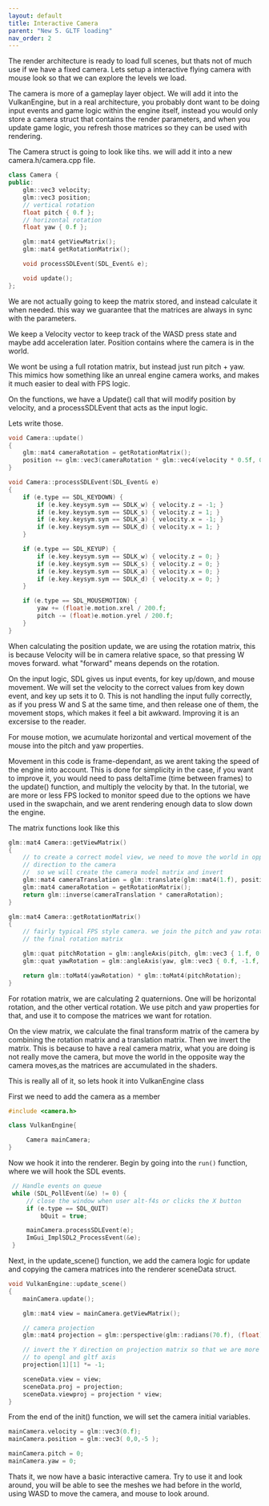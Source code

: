 ```yaml
---
layout: default
title: Interactive Camera
parent: "New 5. GLTF loading"
nav_order: 2
---
```


The render architecture is ready to load full scenes, but thats not of much use if we have a fixed camera. Lets setup a interactive flying camera with mouse look so that we can explore the levels we load.

The camera is more of a gameplay layer object. We will add it into the VulkanEngine, but in a real architecture, you probably dont want to be doing input events and game logic within the engine itself, instead you would only store a camera struct that contains the render parameters, and when you update game logic, you refresh those matrices so they can be used with rendering.

The Camera struct is going to look like tihs. we will add it into a new camera.h/camera.cpp file.

```cpp
class Camera {
public:
    glm::vec3 velocity;
    glm::vec3 position;
    // vertical rotation
    float pitch { 0.f };
    // horizontal rotation
    float yaw { 0.f };

    glm::mat4 getViewMatrix();
    glm::mat4 getRotationMatrix();

    void processSDLEvent(SDL_Event& e);

    void update();
};
```

We are not actually going to keep the matrix stored, and instead calculate it when needed. this way we guarantee that the matrices are always in sync with the parameters.

We keep a Velocity vector to keep track of the WASD press state and maybe add acceleration later. Position contains where the camera is in the world.

We wont be using a full rotation matrix, but instead just run  pitch + yaw. This mimics how something like an unreal engine camera works, and makes it much easier to deal with FPS logic.

On the functions, we have a Update() call that will modify position by velocity, and a processSDLEvent that acts as the input logic.

Lets write those.

```cpp
void Camera::update()
{
    glm::mat4 cameraRotation = getRotationMatrix();
    position += glm::vec3(cameraRotation * glm::vec4(velocity * 0.5f, 0.f));
}

void Camera::processSDLEvent(SDL_Event& e)
{
    if (e.type == SDL_KEYDOWN) {
        if (e.key.keysym.sym == SDLK_w) { velocity.z = -1; }
        if (e.key.keysym.sym == SDLK_s) { velocity.z = 1; }
        if (e.key.keysym.sym == SDLK_a) { velocity.x = -1; }
        if (e.key.keysym.sym == SDLK_d) { velocity.x = 1; }
    }

    if (e.type == SDL_KEYUP) {
        if (e.key.keysym.sym == SDLK_w) { velocity.z = 0; }
        if (e.key.keysym.sym == SDLK_s) { velocity.z = 0; }
        if (e.key.keysym.sym == SDLK_a) { velocity.x = 0; }
        if (e.key.keysym.sym == SDLK_d) { velocity.x = 0; }
    }

    if (e.type == SDL_MOUSEMOTION) {
        yaw += (float)e.motion.xrel / 200.f;
        pitch -= (float)e.motion.yrel / 200.f;
    }
}
```

When calculating the position update, we are using the rotation matrix, this is because Velocity will be in camera relative space, so that pressing W moves forward. what "forward" means depends on the rotation.

On the input logic, SDL gives us input events, for key up/down, and mouse movement. We will set the velocity to the correct values from key down event, and key up sets it to 0. This is not handling the input fully correctly, as if you press W and S at the same time, and then release one of them, the movement stops, which makes it feel a bit awkward. Improving it is an excersise to the reader.

For mouse motion, we acumulate horizontal and vertical movement of the mouse into the pitch and yaw properties. 

Movement in this code is frame-dependant, as we arent taking the speed of the engine into account. This is done for simplicity in the case, if you want to improve it, you would need to pass deltaTime (time between frames) to the update() function, and multiply the velocity by that. In the tutorial, we are more or less FPS locked to monitor speed due to the options we have used in the swapchain, and we arent rendering enough data to slow down the engine. 

The matrix functions look like this

```cpp
glm::mat4 Camera::getViewMatrix()
{
    // to create a correct model view, we need to move the world in opposite
    // direction to the camera
    //  so we will create the camera model matrix and invert
    glm::mat4 cameraTranslation = glm::translate(glm::mat4(1.f), position);
    glm::mat4 cameraRotation = getRotationMatrix();
    return glm::inverse(cameraTranslation * cameraRotation);
}

glm::mat4 Camera::getRotationMatrix()
{
    // fairly typical FPS style camera. we join the pitch and yaw rotations into
    // the final rotation matrix

    glm::quat pitchRotation = glm::angleAxis(pitch, glm::vec3 { 1.f, 0.f, 0.f });
    glm::quat yawRotation = glm::angleAxis(yaw, glm::vec3 { 0.f, -1.f, 0.f });

    return glm::toMat4(yawRotation) * glm::toMat4(pitchRotation);
}
```

For rotation matrix, we are calculating 2 quaternions. One will be horizontal rotation, and the other vertical rotation. We use pitch and yaw properties for that, and use it to compose the matrices we want for rotation.

On the view matrix, we calculate the final transform matrix of the camera by combining the rotation matrix and a translation matrix. Then we invert the matrix. This is because to have a real camera matrix, what you are doing is not really move the camera, but move the world in the opposite way the camera moves,as the matrices are accumulated in the shaders.

This is really all of it, so lets hook it into VulkanEngine class

First we need to add the camera as a member

```cpp
#include <camera.h>

class VulkanEngine{

     Camera mainCamera;
}
```

Now we hook it into the renderer. Begin by going into the `run()` function, where we will hook the SDL events.

```cpp
 // Handle events on queue
 while (SDL_PollEvent(&e) != 0) {
     // close the window when user alt-f4s or clicks the X button
     if (e.type == SDL_QUIT)
         bQuit = true;

     mainCamera.processSDLEvent(e);
     ImGui_ImplSDL2_ProcessEvent(&e);
 }
```

Next, in the update_scene() function, we add the camera logic for update and copying the camera matrices into the renderer sceneData struct. 

```cpp
void VulkanEngine::update_scene()
{
    mainCamera.update();

    glm::mat4 view = mainCamera.getViewMatrix();

    // camera projection
    glm::mat4 projection = glm::perspective(glm::radians(70.f), (float)_windowExtent.width / (float)_windowExtent.height, 10000.f, 0.1f);

    // invert the Y direction on projection matrix so that we are more similar
    // to opengl and gltf axis
    projection[1][1] *= -1;

    sceneData.view = view;
    sceneData.proj = projection;
    sceneData.viewproj = projection * view;
}
```


From the end of the init() function, we will set the camera initial variables.

```cpp
mainCamera.velocity = glm::vec3(0.f);
mainCamera.position = glm::vec3( 0,0,-5 );

mainCamera.pitch = 0;
mainCamera.yaw = 0;
```

Thats it, we now have a basic interactive camera. Try to use it and look around, you will be able to see the meshes we had before in the world, using WASD to move the camera, and mouse to look around.




